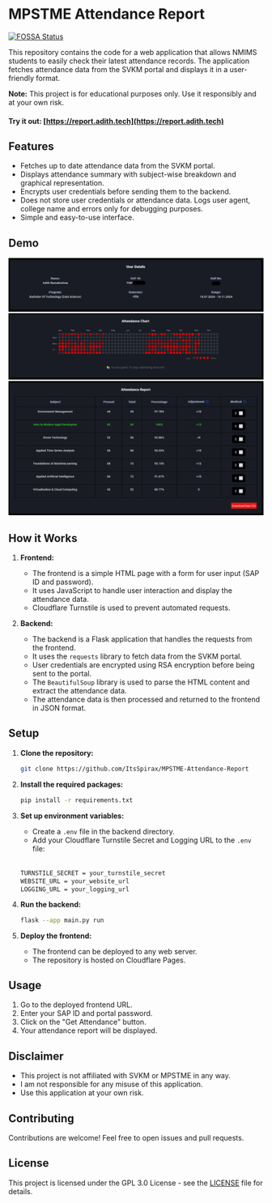 # MPSTME Attendance Report
[![FOSSA Status](https://app.fossa.com/api/projects/git%2Bgithub.com%2FItsSpirax%2FMPSTME-Attendance-Report.svg?type=shield)](https://app.fossa.com/projects/git%2Bgithub.com%2FItsSpirax%2FMPSTME-Attendance-Report?ref=badge_shield)

This repository contains the code for a web application that allows NMIMS students to easily check their latest attendance records. The application fetches attendance data from the SVKM portal and displays it in a user-friendly format.

**Note:** This project is for educational purposes only. Use it responsibly and at your own risk.

#### Try it out: [https://report.adith.tech](https://report.adith.tech)

## Features

* Fetches up to date attendance data from the SVKM portal.
* Displays attendance summary with subject-wise breakdown and graphical representation.
* Encrypts user credentials before sending them to the backend.
* Does not store user credentials or attendance data. Logs user agent, college name and errors only for debugging purposes.
* Simple and easy-to-use interface.

## Demo

![User Details](assets/user-details.png)
![Attendance Chart](assets/attendance-chart.png)
![Attendance Report](assets/attendance-report.png)

## How it Works

1.  **Frontend:**
    *   The frontend is a simple HTML page with a form for user input (SAP ID and password).
    *   It uses JavaScript to handle user interaction and display the attendance data.
    *   Cloudflare Turnstile is used to prevent automated requests.

2.  **Backend:**
    *   The backend is a Flask application that handles the requests from the frontend.
    *   It uses the `requests` library to fetch data from the SVKM portal.
    *   User credentials are encrypted using RSA encryption before being sent to the portal.
    *   The `BeautifulSoup` library is used to parse the HTML content and extract the attendance data.
    *   The attendance data is then processed and returned to the frontend in JSON format.

## Setup

1.  **Clone the repository:**

    ```bash
    git clone https://github.com/ItsSpirax/MPSTME-Attendance-Report
    ```

2.  **Install the required packages:**

    ```bash
    pip install -r requirements.txt
    ```

3.  **Set up environment variables:**

    *   Create a `.env` file in the backend directory.
    *   Add your Cloudflare Turnstile Secret and Logging URL to the `.env` file:
    <br></br>
    ```
    TURNSTILE_SECRET = your_turnstile_secret
    WEBSITE_URL = your_website_url
    LOGGING_URL = your_logging_url
    ```

4.  **Run the backend:**

    ```bash
    flask --app main.py run
    ```

5.  **Deploy the frontend:**

    *   The frontend can be deployed to any web server.
    *   The repository is hosted on Cloudflare Pages.

## Usage

1.  Go to the deployed frontend URL.
2.  Enter your SAP ID and portal password.
3.  Click on the "Get Attendance" button.
4.  Your attendance report will be displayed.

## Disclaimer

*   This project is not affiliated with SVKM or MPSTME in any way.
*   I am not responsible for any misuse of this application.
*   Use this application at your own risk.

## Contributing

Contributions are welcome! Feel free to open issues and pull requests.

## License

This project is licensed under the GPL 3.0 License - see the [LICENSE](LICENSE) file for details.
